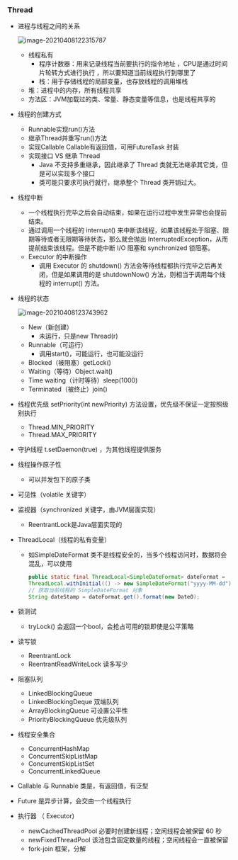 ### Thread

- 进程与线程之间的关系

  ![image-20210408122315787](D:\gitRepo\Java-Note\Img\image-20210408122315787.png)

  - 线程私有
    - 程序计数器：用来记录线程当前要执行的指令地址 ，CPU是通过时间片轮转方式进行执行 ，所以要知道当前线程执行到哪里了
    - 栈：用于存储线程的局部变量，也存放线程的调用堆栈
  - 堆：进程中的内存，所有线程共享
  - 方法区：JVM加载过的类、常量、静态变量等信息，也是线程共享的

- 线程的创建方式

  - Runnable实现run()方法
  - 继承Thread并重写run()方法
  - 实现Callable<T> Callable有返回值，可用FutureTask 封装
  - 实现接口 VS 继承 Thread
    - Java 不支持多重继承，因此继承了 Thread 类就无法继承其它类，但是可以实现多个接口
    - 类可能只要求可执行就行，继承整个 Thread 类开销过大。

- 线程中断

  - 一个线程执行完毕之后会自动结束，如果在运行过程中发生异常也会提前结束。
  - 通过调用一个线程的 interrupt() 来中断该线程，如果该线程处于阻塞、限期等待或者无限期等待状态，那么就会抛出 InterruptedException，从而提前结束该线程。但是不能中断 I/O 阻塞和 synchronized 锁阻塞。
  - Executor 的中断操作
    - 调用 Executor 的 shutdown() 方法会等待线程都执行完毕之后再关闭，但是如果调用的是 shutdownNow() 方法，则相当于调用每个线程的 interrupt() 方法。

- 线程的状态

  ![image-20210408123743962](D:\gitRepo\Java-Note\Img\image-20210408123743962.png)

  - New（新创建）
    - 未运行，只是new Thread(r)
  - Runnable（可运行）
    - 调用start()，可能运行，也可能没运行
  - Blocked（被阻塞）getLock()
  - Waiting（等待）Object.wait()
  - Time waiting（计时等待）sleep(1000)
  - Terminated（被终止）join()

- 线程优先级  setPriority(int newPriority) 方法设置，优先级不保证一定按照级别执行

  - Thread.MIN_PRIORITY  
  - Thread.MAX_PRIORITY  

- 守护线程 t.setDaemon(true) ，为其他线程提供服务

- 线程操作原子性

  - 可以并发包下的原子类

- 可见性（volatile 关键字）

- 监视器（synchronized 关键字，由JVM层面实现）

  - ReentrantLock是Java层面实现的

- ThreadLocal（线程的私有变量）

  - 如SimpleDateFormat 类不是线程安全的，当多个线程访问时，数据将会混乱，可以使用

    ```java
    public static final ThreadLocal<SimpleDateFormat> dateFormat =
    ThreadLocal.withInitial(() -> new SimpleDateFormat("yyyy-MM-dd"));
    // 获取当前线程的 SimpleDateFormat 对象
    String dateStamp = dateFormat.get().format(new DateO);
    ```

- 锁测试

  - tryLock() 会返回一个bool，会抢占可用的锁即使是公平策略

- 读写锁

  - ReentrantLock  
  - ReentrantReadWriteLock  读多写少

- 阻塞队列

  - LinkedBlockingQueue  
  - LinkedBlockingDeque  双端队列
  - ArrayBlockingQueue  可设置公平性
  - PriorityBlockingQueue  优先级队列

- 线程安全集合

  - ConcurrentHashMap  
  - ConcurrentSkipListMap  
  - ConcurrentSkipListSet  
  - ConcurrentLinkedQueue  

- Callable 与 Runnable  类是，有返回值，有泛型

- Future  是异步计算，会交由一个线程执行

- 执行器 （ Executor)  

  - newCachedThreadPool 必要时创建新线程；空闲线程会被保留 60 秒
  - newFixedThreadPool 该池包含固定数量的线程；空闲线程会一直被保留
  - fork-join  框架，分解

  

